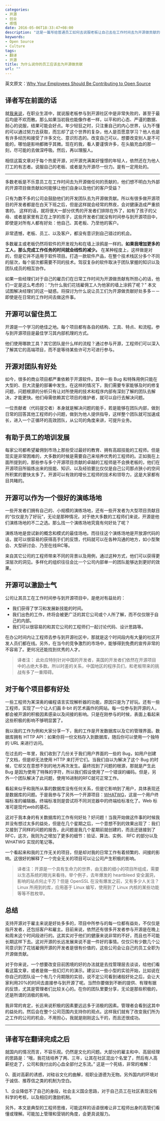 ```yaml
---
categories:
- 开源
- 创业
- 感悟
date: 2016-05-06T18:33:47+08:00
description: "这是一篇写给普通员工如何去说服老板让自己去在工作时间去为开源做贡献的文章，中层经理、老板也不妨一看。这是一个开源的时代，必须花钱雇佣员工去为开源做贡献，否则就会错过很多蛮好的机会。 "
keywords:
- Open Source
- Culture
tags:
- 翻译
- 开源
title: 为什么说你的员工应该去为开源做贡献
url: ""
---
```


英文原文：[Why Your Employees Should Be Contributing to Open Source](https://blog.codeship.com/why-your-employees-should-be-contributing-to-open-source/)

## 译者写在前面的话

就[我来说](http://lijiangsheng1.github.io/about/)，在职业生涯中，就说服老板参与到开源社区中是非常失败的，甚至于最后均是不欢而散。那么如果当初我也能像作者一样，以平和的心态、严谨的数据、耐心的说服，结果可能会好点。年少轻狂之时，只注重自己的内心世界，认为不懂的可以通过努力去获取，而忘却了这个世界的复杂，他人是否愿意学习？他人也是有许多经历和接受了许多文化、意识形态的。改变自己可以，想要改变别人是不可能的，哪怕是影响都微乎其微。现在的我，看人要谨慎许多，在头脑充血的那一刻，尽可能的去做深呼吸。然后，再以理服人。

相信这篇文章对于每个热爱开源，对开源充满美好憧憬的年轻人，依然还在为他人打工的有志者。说服自己的老板、或者是为开源尽一份力。是有一定用处的。

-------------

多数老板是不乐意员工在工作时间去为开源做任何的贡献的，他们想不明白为外部的开源项目做贡献如何能够让他们自身以及他们的客户受益？

只有为数不多的公司会鼓励他们的开发团队去为开源做贡献。所以有很多做开源项目的开发者都是在白天下班之后，但是这样就会经常的熬夜，会对健康造成严重损害的。 这样的话，就将很大一部分优秀的开发者们排除在外了，如有了孩子的父母、或者是家里有正在上学的孩子，这些开发者们就没有时间参与到开源项目中，即使是对所有人都有好处：他自己、其老板、乃至他的客户。

非常遗憾，老板、员工、以及客户，都没有意识到自己错过的机会。

多数雇主或老板仍然将软件的开发视为和在墙上涂鸦是一样的。__如果我增加更多的工人，那么完成工作任务的时间就会线性的减少。__ 在某种程度上，这样做是对的，但是它并不适用于软件项目。打造一款软件产品，在整个技术栈区分多个不同的层次，每个层次都需要不同的技术。驾驭复杂的软件取决于团队掌握的知识以及团队成员的相互协作。

如果一些经理们对于自己的雇员们在日常工作时间为开源做贡献有所担心的话，他们一定是这么考虑的：“为什么我们花钱雇佣工人为他家的墙上涂鸦了呢？” 本文试图解决经理们的这一疑惑。将探讨为什么说让员工们为开源做贡献好处多多－－即使是在日常的工作时间去做这件事。


## 开源可以留住员工
开源是一个学习的绝佳之地。每个项目都有各自的结构、工具、特点、和流程。参与到开源项目是最佳学习其内部机理的方式。

他们使用哪款工具？其它团队是什么样的流程？通过参与开源，工程师们可以深入了解其它的高端项目，而不是等待某些许可方可进行参与。

## 开源对团队有好处

如今，很多的商业项目都严重依赖于开源软件。其中一些 Bug 和特殊用例只能在大型的、巨大流量的部署中发生。在这样的情况下，我们需要专家能够及时的修复问题，问题根源的分析只有让对所使用的技术和程序内部有深刻了解的团队去解决，才能更快。他们毋需依赖其它项目的维护者，就可以自行去解决问题。

一位贡献者（代码提交者）本身就是解决问题的能手，若是能够在团队内部，做到日常的回答其他工程师的小问题，做到为他人提供指导，这样整个团队就可加速成长，进入一个正循环的高效团队，从公司的角度来讲，可提升业务。

## 有助于员工的培训发展

每家公司都希望雇佣到市场上那些受过最好的教育、拥有高超技能的工程师。但是现实是非常困难的，大多数的时候是需要自己来培养优秀的工程师的。正如我在上面所提到的，那些参与多个开源项目贡献的卓越的工程师是不会换老板的，他们在开源项目所锻炼出来的技能、知识、以及经验要比仅仅是自己公司那点狭小的空间所积累的要快太多了。开源可以有效的增长工程师的技术和领导力，这是大家都有目共睹的。

## 开源可以作为一个很好的演练场地

一些开发者们拥有自己的、小规模的演练场地，还有一些开发者为大型项目贡献目的“仅仅是为了好玩”，无论是那种情况，对于绝大多数的工程师们来说，开源是他们演练场地的不二之选。那么找一个演练场地究竟有何好处了呢？

演练场地是尝试新的概念和模式的最佳场地。而往往这个演练场地是开放源代码的话，就可以很容易的获得高手们的反馈，代码就可以在各种沟通的地方，如小型聚会、大型研讨会、乃至在线IRC等。

来自其它公司的工程师带来不同的背景以及用例，通过这种方式，他们可以获得更深层次的洞见。多样化的组织往往会比一个公司内部单一的团队能够达到更好的效果。

## 开源可以激励士气

公司让其员工在工作时间参与到开源项目中，是绝对有益处的：

* 我们获得了学习和发展新技能的时间。
* 我们出色的工作，终将会被更广泛的其它公司或个人所了解，而不仅仅限于自己的内部。
* 我们可以很容易的和其它公司的工程师们一起讨论代码、设计思路等。

在办公时间内让工程师去参与到开源社区中，那就是这个时间段内有大量的社区开发人员们都在线。另外，在当今的竞争激烈的市场中，能够得到免费的宣传非常的不容易了。更何况还能找到优秀的人才。

> 译者注： 此处应特别针对中国的开发者，美国的开发者们依然在开源项目中的占绝大多数。所以时差的关系，中国地区的程序员们，和老板带来的挑战有多了一重障碍。

## 对于每个项目都有好处

一些工程师为某深奥的编程语言实现解析器的功能，原因只是为了好玩。还有一些工程师，实现了一个让人们画 8-bit 的艺术画作的网站。每一位参与到开源的人，都会被开源的积极因素感染以及间接的影响。只是在刚参与的时候，表面上看起来这些积极的影响不够明显罢了。

我以我的工作为例和大家分享一下，我的工作是开发数据库以及它的管理界面。数据库拥有 HTTP API：如果你将一份文档存入到数据库，随后你可以使用一个独特的 URL 来进行访问。

在过去的一年里，我们收到了几份关于我们用户界面的一些的 Bug，如用户创建了文档，但是却无法使用 HTTP 来打开它们。当我们自以为解决了这个 Bug 的时候，它却又在意想不到的地方再次发生。最终找到了问题的根源，那就是产生此 Bug 是因为使用了特殊的字符，所以我们假设使用了一个错误的编码。但是，另外一个团队解决了此问题，使用16进制的RFC就可正常工作。

看起来似乎和我所从事的数据库没有任何关系，但是它影响到了用户，具体表现还是数据库的问题。于是我参与了另外一个开源项目：[WHATWG](https://whatwg.org/)，这是一个用户终端标准的编辑器。终端标准则是尝试将不同浏览器中的终端给标准化了。Web 标准可是现代web的基石。

这对于我本身的有关数据库的工作有何好处？好问题！当我开始做这件事的时候我并没有想过太多的益处，但是在几个星期之后，一个意想不到的效果出现了：我们又接到了同样的问题的报告，此问题是我几个星期前就创建的，而且还链接到了RFC，这次，我则为之增加了更多的细节：验证、算法、实例、 RFC 的部分以及 WHATWG 实现的笔记等。

一个看起来和我的工作无关的项目，但是却对我的日常工作有着频繁的、间接的影响。这很好的解释了一个完全无关的项目可以让公司产生积极的影响。

>译者注：开源是一个具有生命力的世界，由无数的细小的项目所组成，需要以生态系统的眼光来看待。举个例子，去年爆发的 heartbleed 安全漏洞，影响的站点何止千万？但是 OpenSSL 在没有爆发之前，又有多少人关注？ Linux 所用到的库，应用基于 Linux 编写，使用到了 Linux 内核的某些功能等等不胜枚举。

## 总结

支持开源对于雇主来说是好处多多的，项目中所参与的每一位都有益处，不仅仅是指开发者，还包括客户和雇主。目前来说，依然还有很多开发者参与开源是在晚上和周末这个时间段进行的。这其实对于他们的健康来说非常的不好，而且也不可能长期这样下去。这对开源的长远发展来说不是一件好的事情。仅仅只有少数几个公司意识到了花钱雇佣开源的开发者是很有价值的，这些公司会让自己的员工全职为开源做贡献。

对于你来说，一个想要改变目前困境的好的办法就是去找管理层去谈谈，给他们看看这篇文章，或者是做一些幻灯片的演示。建议以一些小型的实验开始，比如说在你自己的团队设一个有几个月期限的实验，说不定公司看到诸般好处之后，会让大家利用20%的时间去直接参与到开源了呢。当然你要做到不断的提供、有理有据的反馈，尤其是管理者们比较关心的。在你的团队里要分享，无论是那些积极的，还是所谓的消极的影响。

我非常的肯定，长远来说积极的因素要远远多于消极的因素。管理者会看到这其中的益处的。然后会在整个公司范围内支持你的观点。这样我们就有了改变我们所为之工作的公司的机会，不用担心，我就是刚刚这么干的，而且还很成功。


-------------------

## 译者写在翻译完成之后

就国内的情况而言，不容乐观。仍然是文化的问题。大部分的雇主和中、高层经理的思路是：“哦，我花钱培养了两、三年，让其在社区混出个名堂了，然后有人高薪挖走了，公司和我付出的心血全部付之东流。” 这是一个死结，非常的难解：

0、面对高薪的诱惑，对硅谷文化的曲解，视职业道德为无物。另外国内的环境对于诚信、推荐信之类的机制为空白。

1、企业降低不了自己的身段，社会主义国企思路，对于自己员工在社区表现没有科学的考核，以及相应的激励机制。

另外，本文是典型的工程师思维，可能这样的话语很难让非工程师出身的高管们看懂或理解。可能加上管理和营销的角度，会更具说服力。
